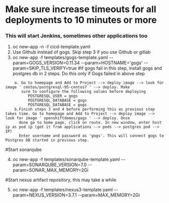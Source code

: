 
# Make sure increase timeouts for all deployments to 10 minutes or more

### This will start Jenkins, sometimes other applications too
1. oc new-app -n <project name> -f cicd-template.yaml
2. Use Github instead of gogs. Skip step 3 if you use Github or gitlab
3. oc new-app -f templates/gogs-template.yaml --param=GOGS_VERSION=0.11.34   --param=HOSTNAME='gogs'  --param=SKIP_TLS_VERIFY=true
  #if gogs fail in this step, install gogs and postgres db in 2 steps. Do this only if Gogs failed in above step
  ```
      a. Go to homepage and Add to Project --> deploy image --> look for image ' centos/postgresql-95-centos7 ' --> deploy. Make
         sure to configure the following values before deploying
            POSTGRESQL_USER = gogs
            POSTGRESQL_DATABASE = gogs
            POSTGRESQL_DATABASE = gogs
      b.Finish steps 3 and 4 before performing this as previous step takes time. Go to homepage and Add to Project --> deploy image --> look for image ' openshiftdemos/gogs ' --> deploy. Once
        done go to home page, click on route. In new window, enter host ip as pod ip (get it from applications --> pods --> postgres pod --> IP)
        Enter username and password as 'gogs'. This will connect gogs to Postgres DB started in previous step.
```
#Start sonarqube

4. oc new-app -f templates/sonarqube-template.yaml --param=SONARQUBE_VERSION=7.0 --param=SONAR_MAX_MEMORY=2Gi

#Start nexus artifact repository, this may take a while

5. oc new-app -f templates/nexus3-template.yaml --param=NEXUS_VERSION=3.7.1 --param=MAX_MEMORY=2Gi
